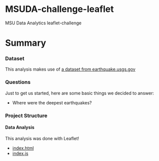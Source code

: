 # MSUDA-challenge-leaflet
MSU Data Analytics leaflet-challenge

# Summary
### Dataset
This analysis makes use of [a dataset from earthquake.usgs.gov](https://earthquake.usgs.gov/)
### Questions
Just to get us started, here are some basic things we decided to answer:
* Where were the deepest earthquakes?
### Project Structure
#### Data Analysis
This analysis was done with Leaflet!
* [index.html](submission/index.html)
* [index.js](submission/index.js)
